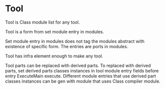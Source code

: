 # Tool

Tool is Class module list for any tool.

Tool is a form from set module entry in modules.

Set module entry in modules does not tag the modules abstract with existence of specific form.
The entries are ports in modules.

Tool has infra element enough to make any tool.

Tool parts can be replaced with derived parts.
To replaced with derived parts, set derived parts classes instances in tool module entry fields before entry ExecuteMain execute.
Different module entries that use derived part classes instances can be gen with module that uses Class compiler module.
